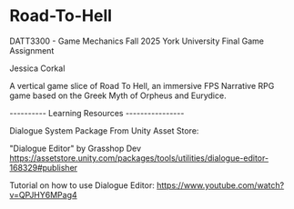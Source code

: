 # Road-To-Hell
DATT3300 - Game Mechanics Fall 2025 York University Final Game Assignment

Jessica Corkal 

A vertical game slice of Road To Hell, an immersive FPS Narrative RPG game based on the Greek Myth of Orpheus and Eurydice.

---------- Learning Resources ----------------

Dialogue System Package From Unity Asset Store:

"Dialogue Editor" by Grasshop Dev
https://assetstore.unity.com/packages/tools/utilities/dialogue-editor-168329#publisher 

Tutorial on how to use Dialogue Editor:
https://www.youtube.com/watch?v=QPJHY6MPag4

